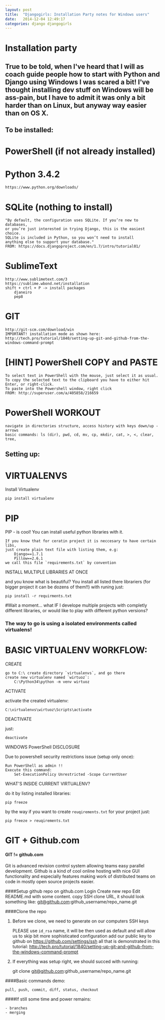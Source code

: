 ```yaml
---
layout: post
title:  "Djangogirls: Installation Party notes for Windows users"
date:   2014-12-04 12:49:17
categories: django djangogirls
---
```


Installation party
==================


True to be told, when I've heard that I will as coach guide people how to start with Python and Django using Windows I was scared a bit! I've thought installing dev stuff on Windows will be ass-pain, but I have to admit it was only a bit harder than on Linux, but anyway way easier than on OS X.
----------------

To be installed:
----------------

PowerShell (if not already installed)
==================

Python 3.4.2
==================
	https://www.python.org/downloads/

SQLite (nothing to install)
==================
	"By default, the configuration uses SQLite. If you’re new to databases,
	or you’re just interested in trying Django, this is the easiest choice.
	SQLite is included in Python, so you won’t need to install
	anything else to support your database."
	FROM: https://docs.djangoproject.com/en/1.7/intro/tutorial01/



SublimeText
===========
	http://www.sublimetext.com/3
	https://sublime.wbond.net/installation
	shift + ctrl + P -> install packages
		djaneiro
		pep8

GIT
===
	http://git-scm.com/download/win
	IMPORTANT! installation mode as shown here:
	http://tech.pro/tutorial/1840/setting-up-git-and-github-from-the-windows-command-prompt


[HINT] PowerShell COPY and PASTE
================================
	To select text in PowerShell with the mouse, just select it as usual.
	To copy the selected text to the clipboard you have to either hit Enter, or right-click.
	To paste into the Powershell window, right click
	FROM: http://superuser.com/a/405858/216659



PowerShell WORKOUT
==================
	navigate in directories structure, access history with keys down/up -arrows
	basic commands: ls (dir), pwd, cd, mv, cp, mkdir, cat, >, <, clear, tree,


Setting up:
-----------

VIRTUALENVS
===========
Install Virtualenv

	pip install virtualenv

PIP
===
PIP - is cool! You can install useful python libraries with it.

	If you know that for ceratin project it is neccesary to have certain libs,
	just create plain text file with listing them, e.g:
		Django==1.7.1
		Pillow==2.6.1
	we call this file `requirements.txt` by convention

INSTALL MULTIPLE LIBRARIES AT ONCE

and you know what is beautiful? You install all listed there librariers (for bigger project it can be dozens of them!!) with runing just:

	pip install -r requirments.txt

#Wait a moment... what IF I develope multiple projects with completly different libraries, or would like to play with different python versions?

### The way to go is using a isolated environments called virtualens!


BASIC VIRTUALENV WORKFLOW:
==========================

CREATE

	go to C:\ create directory `virtualenvs`, and go there
	create new virtualenv named `wirtuoz`:
		C:\Python34\python -m venv wirtuoz

ACTIVATE

activate the created virtualenv:

	C:\virtualenvs\wirtuoz\Scripts\activate

DEACTIVATE

just:

	deactivate

WINDOWS PowerShell DISCLOSURE

Due to powershell security restrictions issue (setup only once):

	Run PowerShell as admin !!
	Execute this command:
		Set-ExecutionPolicy Unrestricted -Scope CurrentUser

WHAT'S INSIDE CURRENT VIRTUALENV?

do it by listing installed libraries:

	pip freeze

by the way if you want to create `reuqirements.txt` for your project just:

	pip freeze > reuqirements.txt

GIT + Github.com
================

#### GIT != github.com

Git is advanced revision control system allowing teams easy parallel development. Github is a kind of cool online hosting with nice GUI functionality and especially features making work of distributed teams on code in mostly open source projects easier.

####Setup github repo on github.com
	Login
	Create new repo
	Edit README.md with some content.
	copy SSH clone URL, it should look something like: git@github.com:github_username/repo_name.git

####Clone the repo

1) Before we clone, we need to generate on our computers SSH keys

	PLEASE use `id_rsa` name, it will be then used
	as default and will allow us to skip bit more sophisticated configuration
	add our public key to github on https://github.com/settings/ssh
	all that is demonstrated in this tutorial:
	http://tech.pro/tutorial/1840/setting-up-git-and-github-from-the-windows-command-prompt

2) If everything was setup right, we should succed with running:

	git clone git@github.com:github_username/repo_name.git

####Basic commands demo:

	pull, push, commit, diff, status, checkout

####If still some time and power remains:

	- branches
	- merging


